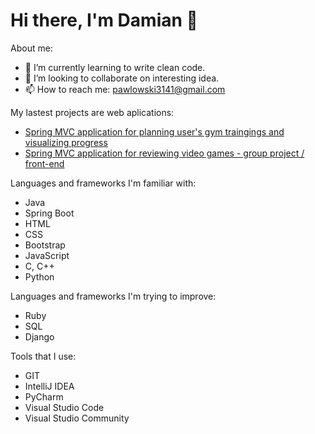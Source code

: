 # Hi there, I'm Damian 👋

About me:

- 🌱 I’m currently learning to write clean code.
- 👯 I’m looking to collaborate on interesting idea.
- 📫 How to reach me: pawlowski3141@gmail.com

My lastest projects are web aplications:
- [Spring MVC application for planning user's gym traingings and visualizing progress](https://github.com/pawlowski99/University-Projects/tree/main/GymDashboard)
- [Spring MVC application for reviewing video games - group project / front-end](https://github.com/pawlowski99/University-Projects/tree/main/GameReviews)

Languages and frameworks I'm familiar with:
- Java
- Spring Boot
- HTML
- CSS
- Bootstrap
- JavaScript
- C, C++
- Python

Languages and frameworks I'm trying to improve:
- Ruby
- SQL
- Django

Tools that I use:
- GIT
- IntelliJ IDEA
- PyCharm
- Visual Studio Code
- Visual Studio Community
